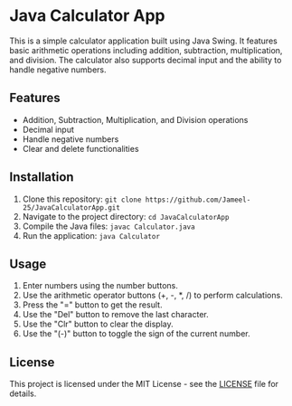 # Java Calculator App

This is a simple calculator application built using Java Swing. It features basic arithmetic operations including addition, subtraction, multiplication, and division. The calculator also supports decimal input and the ability to handle negative numbers.

## Features
- Addition, Subtraction, Multiplication, and Division operations
- Decimal input
- Handle negative numbers
- Clear and delete functionalities

## Installation
1. Clone this repository: `git clone https://github.com/Jameel-25/JavaCalculatorApp.git`
2. Navigate to the project directory: `cd JavaCalculatorApp`
3. Compile the Java files: `javac Calculator.java`
4. Run the application: `java Calculator`

## Usage
1. Enter numbers using the number buttons.
2. Use the arithmetic operator buttons (+, -, *, /) to perform calculations.
3. Press the "=" button to get the result.
4. Use the "Del" button to remove the last character.
5. Use the "Clr" button to clear the display.
6. Use the "(-)" button to toggle the sign of the current number.

## License
This project is licensed under the MIT License - see the [LICENSE](LICENSE) file for details.
